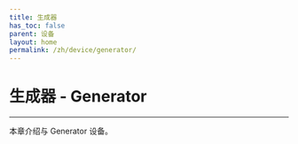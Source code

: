 ```yaml
---
title: 生成器
has_toc: false
parent: 设备
layout: home
permalink: /zh/device/generator/
---
```

# 生成器 - Generator
---
本章介绍与 Generator 设备。